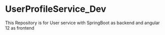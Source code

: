 # UserProfileService_Dev
 This Repository is for User service with SpringBoot as backend and angular 12 as frontend 
